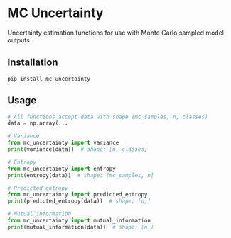 # MC Uncertainty
Uncertainty estimation functions for use with Monte Carlo sampled model outputs.

## Installation

`pip install mc-uncertainty`

## Usage

```python
# All functions accept data with shape (mc_samples, n, classes)
data = np.array(...

# Variance
from mc_uncertainty import variance
print(variance(data))  # shape: [n, classes]

# Entropy
from mc_uncertainty import entropy
print(entropy(data))  # shape: [mc_samples, n]

# Predicted entropy
from mc_uncertainty import predicted_entropy
print(predicted_entropy(data))  # shape: [n,]

# Mutual information
from mc_uncertainty import mutual_information
print(mutual_information(data))  # shape: [n,]
```